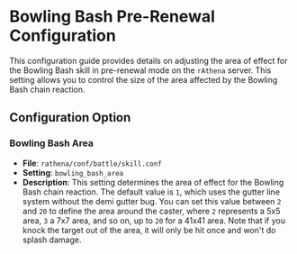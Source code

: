 # Bowling Bash Pre-Renewal Configuration

This configuration guide provides details on adjusting the area of effect for the Bowling Bash skill in pre-renewal mode on the `rAthena` server. This setting allows you to control the size of the area affected by the Bowling Bash chain reaction.

## Configuration Option

### Bowling Bash Area
- **File**: `rathena/conf/battle/skill.conf`
- **Setting**: `bowling_bash_area`
- **Description**: This setting determines the area of effect for the Bowling Bash chain reaction. The default value is `1`, which uses the gutter line system without the demi gutter bug. You can set this value between `2` and `20` to define the area around the caster, where `2` represents a 5x5 area, `3` a 7x7 area, and so on, up to `20` for a 41x41 area. Note that if you knock the target out of the area, it will only be hit once and won't do splash damage.